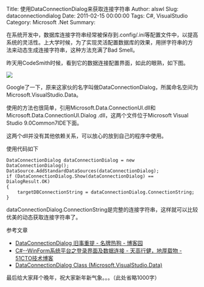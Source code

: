 Title: 使用DataConnectionDialog来获取连接字符串
Author: alswl
Slug: dataconnectiondialog
Date: 2011-02-15 00:00:00
Tags: C#, VisualStudio
Category: Microsoft .Net
Summary: 

在系统开发中，数据库连接字符串经常被保存到.config/.ini等配置文件中，以提高系统的灵活性。上大学时候，为了实现灵活配置数据库的效果，用拼字符串的方
法来动态生成连接字符串，这种方法充满了Bad Smell。

昨天用CodeSmith时候，看到它的数据连接配置界面，如此的眼熟，如下图。

![](http://upload-log4d.qiniudn.com/2011/02/DataConnectionDialog.jpg)

Google了一下，原来这家伙的名字叫做DataConnectionDialog，所属命名空间为Microsoft.VisualStudio.Data。

使用的方法也很简单，引用Microsoft.Data.ConnectionUI.dll和Microsoft.Data.ConnectionUI.Dialog
.dll，这两个文件位于Microsoft Visual Studio 9.0Common7IDE下面。

这两个dll并没有其他依赖关系，可以放心的放到自己的程序中使用。

使用代码如下

    
    DataConnectionDialog dataConnectionDialog = new DataConnectionDialog();
    DataSource.AddStandardDataSources(dataConnectionDialog);
    if (DataConnectionDialog.Show(dataConnectionDialog) == DialogResult.OK)
    {
    	targetDBConnectionString = dataConnectionDialog.ConnectionString;
    }

dataConnectionDialog.ConnectionString是完整的连接字符串，这样就可以比较优美的动态获取连接字符串了。

参考文章

  * [DataConnectionDialog 旧事重提 - 名牌热狗 - 博客园](http://www.cnblogs.com/yans/archive/2010/12/04/1896285.html)
  * [C#--WinForm系统平台之登录界面及数据连接 - 天高行健，地厚载物 - 51CTO技术博客](http://jayai.blog.51cto.com/510093/256313)
  * [DataConnectionDialog Class (Microsoft.VisualStudio.Data)](http://msdn.microsoft.com/zh-cn/library/microsoft.visualstudio.data.dataconnectiondialog(v=vs.80).aspx)

最后给大家拜个晚年，祝大家新年新气象。。。（此处省略1000字）

